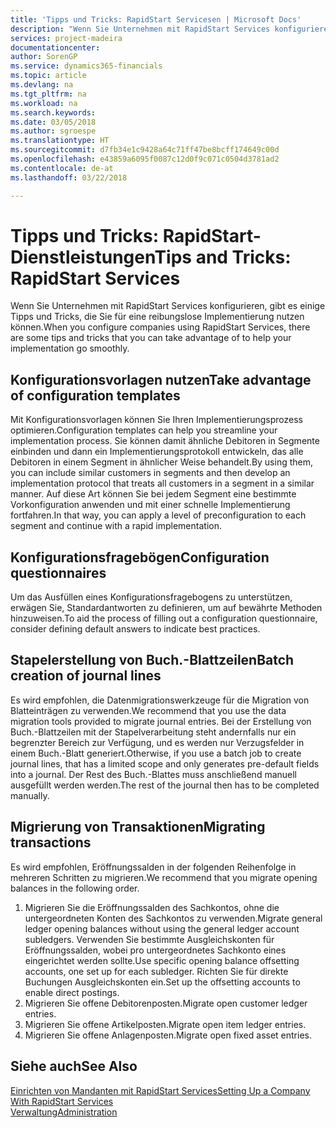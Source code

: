 ```yaml
---
title: 'Tipps und Tricks: RapidStart Servicesen | Microsoft Docs'
description: "Wenn Sie Unternehmen mit RapidStart Services konfigurieren, gibt es einige Tipps und Tricks, die Sie für eine reibungslose Implementierung nutzen können."
services: project-madeira
documentationcenter: 
author: SorenGP
ms.service: dynamics365-financials
ms.topic: article
ms.devlang: na
ms.tgt_pltfrm: na
ms.workload: na
ms.search.keywords: 
ms.date: 03/05/2018
ms.author: sgroespe
ms.translationtype: HT
ms.sourcegitcommit: d7fb34e1c9428a64c71ff47be8bcff174649c00d
ms.openlocfilehash: e43859a6095f0087c12d0f9c071c0504d3781ad2
ms.contentlocale: de-at
ms.lasthandoff: 03/22/2018

---
```

# <a name="tips-and-tricks-rapidstart-services"></a><span data-ttu-id="1a7c5-103">Tipps und Tricks: RapidStart-Dienstleistungen</span><span class="sxs-lookup"><span data-stu-id="1a7c5-103">Tips and Tricks: RapidStart Services</span></span>
<span data-ttu-id="1a7c5-104">Wenn Sie Unternehmen mit RapidStart Services konfigurieren, gibt es einige Tipps und Tricks, die Sie für eine reibungslose Implementierung nutzen können.</span><span class="sxs-lookup"><span data-stu-id="1a7c5-104">When you configure companies using RapidStart Services, there are some tips and tricks that you can take advantage of to help your implementation go smoothly.</span></span>  

## <a name="take-advantage-of-configuration-templates"></a><span data-ttu-id="1a7c5-105">Konfigurationsvorlagen nutzen</span><span class="sxs-lookup"><span data-stu-id="1a7c5-105">Take advantage of configuration templates</span></span>  
<span data-ttu-id="1a7c5-106">Mit Konfigurationsvorlagen können Sie Ihren Implementierungsprozess optimieren.</span><span class="sxs-lookup"><span data-stu-id="1a7c5-106">Configuration templates can help you streamline your implementation process.</span></span> <span data-ttu-id="1a7c5-107">Sie können damit ähnliche Debitoren in Segmente einbinden und dann ein Implementierungsprotokoll entwickeln, das alle Debitoren in einem Segment in ähnlicher Weise behandelt.</span><span class="sxs-lookup"><span data-stu-id="1a7c5-107">By using them, you can include similar customers in segments and then develop an implementation protocol that treats all customers in a segment in a similar manner.</span></span> <span data-ttu-id="1a7c5-108">Auf diese Art können Sie bei jedem Segment eine bestimmte Vorkonfiguration anwenden und mit einer schnelle Implementierung fortfahren.</span><span class="sxs-lookup"><span data-stu-id="1a7c5-108">In that way, you can apply a level of preconfiguration to each segment and continue with a rapid implementation.</span></span>  

## <a name="configuration-questionnaires"></a><span data-ttu-id="1a7c5-109">Konfigurationsfragebögen</span><span class="sxs-lookup"><span data-stu-id="1a7c5-109">Configuration questionnaires</span></span>  
<span data-ttu-id="1a7c5-110">Um das Ausfüllen eines Konfigurationsfragebogens zu unterstützen, erwägen Sie, Standardantworten zu definieren, um auf bewährte Methoden hinzuweisen.</span><span class="sxs-lookup"><span data-stu-id="1a7c5-110">To aid the process of filling out a configuration questionnaire, consider defining default answers to indicate best practices.</span></span>  

## <a name="batch-creation-of-journal-lines"></a><span data-ttu-id="1a7c5-111">Stapelerstellung von Buch.-Blattzeilen</span><span class="sxs-lookup"><span data-stu-id="1a7c5-111">Batch creation of journal lines</span></span>  
<span data-ttu-id="1a7c5-112">Es wird empfohlen, die Datenmigrationswerkzeuge für die Migration von Blatteinträgen zu verwenden.</span><span class="sxs-lookup"><span data-stu-id="1a7c5-112">We recommend that you use the data migration tools provided to migrate journal entries.</span></span> <span data-ttu-id="1a7c5-113">Bei der Erstellung von Buch.-Blattzeilen mit der Stapelverarbeitung steht andernfalls nur ein begrenzter Bereich zur Verfügung, und es werden nur Verzugsfelder in einem Buch.-Blatt generiert.</span><span class="sxs-lookup"><span data-stu-id="1a7c5-113">Otherwise, if you use a batch job to create journal lines, that has a limited scope and only generates pre-default fields into a journal.</span></span> <span data-ttu-id="1a7c5-114">Der Rest des Buch.-Blattes muss anschließend manuell ausgefüllt werden werden.</span><span class="sxs-lookup"><span data-stu-id="1a7c5-114">The rest of the journal then has to be completed manually.</span></span>  

## <a name="migrating-transactions"></a><span data-ttu-id="1a7c5-115">Migrierung von Transaktionen</span><span class="sxs-lookup"><span data-stu-id="1a7c5-115">Migrating transactions</span></span>  
<span data-ttu-id="1a7c5-116">Es wird empfohlen, Eröffnungssalden in der folgenden Reihenfolge in mehreren Schritten zu migrieren.</span><span class="sxs-lookup"><span data-stu-id="1a7c5-116">We recommend that you migrate opening balances in the following order.</span></span>  

1.  <span data-ttu-id="1a7c5-117">Migrieren Sie die Eröffnungssalden des Sachkontos, ohne die untergeordneten Konten des Sachkontos zu verwenden.</span><span class="sxs-lookup"><span data-stu-id="1a7c5-117">Migrate general ledger opening balances without using the general ledger account subledgers.</span></span> <span data-ttu-id="1a7c5-118">Verwenden Sie bestimmte Ausgleichskonten für Eröffnungssalden, wobei pro untergeordnetes Sachkonto eines eingerichtet werden sollte.</span><span class="sxs-lookup"><span data-stu-id="1a7c5-118">Use specific opening balance offsetting accounts, one set up for each subledger.</span></span> <span data-ttu-id="1a7c5-119">Richten Sie für direkte Buchungen Ausgleichskonten ein.</span><span class="sxs-lookup"><span data-stu-id="1a7c5-119">Set up the offsetting accounts to enable direct postings.</span></span>  
2.  <span data-ttu-id="1a7c5-120">Migrieren Sie offene Debitorenposten.</span><span class="sxs-lookup"><span data-stu-id="1a7c5-120">Migrate open customer ledger entries.</span></span>  
3.  <span data-ttu-id="1a7c5-121">Migrieren Sie offene Artikelposten.</span><span class="sxs-lookup"><span data-stu-id="1a7c5-121">Migrate open item ledger entries.</span></span>  
4.  <span data-ttu-id="1a7c5-122">Migrieren Sie offene Anlagenposten.</span><span class="sxs-lookup"><span data-stu-id="1a7c5-122">Migrate open fixed asset entries.</span></span>  

## <a name="see-also"></a><span data-ttu-id="1a7c5-123">Siehe auch</span><span class="sxs-lookup"><span data-stu-id="1a7c5-123">See Also</span></span>  
[<span data-ttu-id="1a7c5-124">Einrichten von Mandanten mit RapidStart Services</span><span class="sxs-lookup"><span data-stu-id="1a7c5-124">Setting Up a Company With RapidStart Services</span></span>](admin-set-up-a-company-with-rapidstart.md)  
[<span data-ttu-id="1a7c5-125">Verwaltung</span><span class="sxs-lookup"><span data-stu-id="1a7c5-125">Administration</span></span>](admin-setup-and-administration.md)


